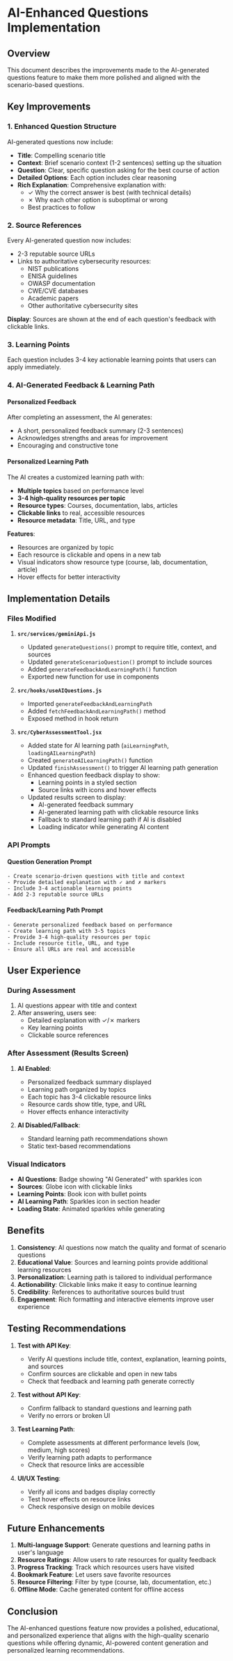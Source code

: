 # AI-Enhanced Questions Implementation

## Overview
This document describes the improvements made to the AI-generated questions feature to make them more polished and aligned with the scenario-based questions.

## Key Improvements

### 1. **Enhanced Question Structure**
AI-generated questions now include:
- **Title**: Compelling scenario title
- **Context**: Brief scenario context (1-2 sentences) setting up the situation
- **Question**: Clear, specific question asking for the best course of action
- **Detailed Options**: Each option includes clear reasoning
- **Rich Explanation**: Comprehensive explanation with:
  - ✓ Why the correct answer is best (with technical details)
  - ✗ Why each other option is suboptimal or wrong
  - Best practices to follow

### 2. **Source References**
Every AI-generated question now includes:
- 2-3 reputable source URLs
- Links to authoritative cybersecurity resources:
  - NIST publications
  - ENISA guidelines
  - OWASP documentation
  - CWE/CVE databases
  - Academic papers
  - Other authoritative cybersecurity sites

**Display**: Sources are shown at the end of each question's feedback with clickable links.

### 3. **Learning Points**
Each question includes 3-4 key actionable learning points that users can apply immediately.

### 4. **AI-Generated Feedback & Learning Path**

#### **Personalized Feedback**
After completing an assessment, the AI generates:
- A short, personalized feedback summary (2-3 sentences)
- Acknowledges strengths and areas for improvement
- Encouraging and constructive tone

#### **Personalized Learning Path**
The AI creates a customized learning path with:
- **Multiple topics** based on performance level
- **3-4 high-quality resources per topic**
- **Resource types**: Courses, documentation, labs, articles
- **Clickable links** to real, accessible resources
- **Resource metadata**: Title, URL, and type

**Features**:
- Resources are organized by topic
- Each resource is clickable and opens in a new tab
- Visual indicators show resource type (course, lab, documentation, article)
- Hover effects for better interactivity

## Implementation Details

### Files Modified

1. **`src/services/geminiApi.js`**
   - Updated `generateQuestions()` prompt to require title, context, and sources
   - Updated `generateScenarioQuestion()` prompt to include sources
   - Added `generateFeedbackAndLearningPath()` function
   - Exported new function for use in components

2. **`src/hooks/useAIQuestions.js`**
   - Imported `generateFeedbackAndLearningPath`
   - Added `fetchFeedbackAndLearningPath()` method
   - Exposed method in hook return

3. **`src/CyberAssessmentTool.jsx`**
   - Added state for AI learning path (`aiLearningPath`, `loadingAILearningPath`)
   - Created `generateAILearningPath()` function
   - Updated `finishAssessment()` to trigger AI learning path generation
   - Enhanced question feedback display to show:
     - Learning points in a styled section
     - Source links with icons and hover effects
   - Updated results screen to display:
     - AI-generated feedback summary
     - AI-generated learning path with clickable resource links
     - Fallback to standard learning path if AI is disabled
     - Loading indicator while generating AI content

### API Prompts

#### Question Generation Prompt
```
- Create scenario-driven questions with title and context
- Provide detailed explanation with ✓ and ✗ markers
- Include 3-4 actionable learning points
- Add 2-3 reputable source URLs
```

#### Feedback/Learning Path Prompt
```
- Generate personalized feedback based on performance
- Create learning path with 3-5 topics
- Provide 3-4 high-quality resources per topic
- Include resource title, URL, and type
- Ensure all URLs are real and accessible
```

## User Experience

### During Assessment
1. AI questions appear with title and context
2. After answering, users see:
   - Detailed explanation with ✓/✗ markers
   - Key learning points
   - Clickable source references

### After Assessment (Results Screen)
1. **AI Enabled**:
   - Personalized feedback summary displayed
   - Learning path organized by topics
   - Each topic has 3-4 clickable resource links
   - Resource cards show title, type, and URL
   - Hover effects enhance interactivity

2. **AI Disabled/Fallback**:
   - Standard learning path recommendations shown
   - Static text-based recommendations

### Visual Indicators
- **AI Questions**: Badge showing "AI Generated" with sparkles icon
- **Sources**: Globe icon with clickable links
- **Learning Points**: Book icon with bullet points
- **AI Learning Path**: Sparkles icon in section header
- **Loading State**: Animated sparkles while generating

## Benefits

1. **Consistency**: AI questions now match the quality and format of scenario questions
2. **Educational Value**: Sources and learning points provide additional learning resources
3. **Personalization**: Learning path is tailored to individual performance
4. **Actionability**: Clickable links make it easy to continue learning
5. **Credibility**: References to authoritative sources build trust
6. **Engagement**: Rich formatting and interactive elements improve user experience

## Testing Recommendations

1. **Test with API Key**:
   - Verify AI questions include title, context, explanation, learning points, and sources
   - Confirm sources are clickable and open in new tabs
   - Check that feedback and learning path generate correctly

2. **Test without API Key**:
   - Confirm fallback to standard questions and learning path
   - Verify no errors or broken UI

3. **Test Learning Path**:
   - Complete assessments at different performance levels (low, medium, high scores)
   - Verify learning path adapts to performance
   - Check that resource links are accessible

4. **UI/UX Testing**:
   - Verify all icons and badges display correctly
   - Test hover effects on resource links
   - Check responsive design on mobile devices

## Future Enhancements

1. **Multi-language Support**: Generate questions and learning paths in user's language
2. **Resource Ratings**: Allow users to rate resources for quality feedback
3. **Progress Tracking**: Track which resources users have visited
4. **Bookmark Feature**: Let users save favorite resources
5. **Resource Filtering**: Filter by type (course, lab, documentation, etc.)
6. **Offline Mode**: Cache generated content for offline access

## Conclusion

The AI-enhanced questions feature now provides a polished, educational, and personalized experience that aligns with the high-quality scenario questions while offering dynamic, AI-powered content generation and personalized learning recommendations.

